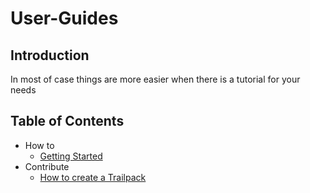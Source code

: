 # User-Guides
## Introduction

In most of case things are more easier when there is a tutorial for your needs

## Table of Contents

* How to
  * [Getting Started](framework/getting-started.md)
* Contribute
  * [How to create a Trailpack](contrib-guides/create-trailpack.md)
